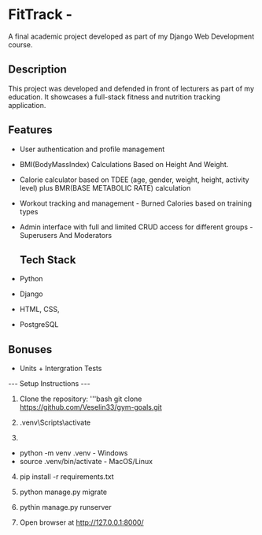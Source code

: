 # FitTrack - 

A final academic project developed as part of my Django Web Development course.

 ## Description

This project was developed and defended in front of lecturers as part of my education. It showcases a full-stack fitness and nutrition tracking application.

 ## Features

- User authentication and profile management

- BMI(BodyMassIndex) Calculations Based on Height And Weight.

- Calorie calculator based on TDEE (age, gender, weight, height, activity level) plus BMR(BASE METABOLIC RATE) calculation

- Workout tracking and management - Burned Calories based on training types

- Admin interface with full and limited CRUD access for different groups - Superusers And Moderators

  ## Tech Stack

- Python
- Django
- HTML, CSS,
- PostgreSQL
## Bonuses

- Units + Intergration Tests

--- Setup Instructions ---

   1. Clone the repository:
    '''bash
    git clone https://github.com/Veselin33/gym-goals.git

2. .venv\Scripts\activate

3.
- python -m venv .venv - Windows 
- source .venv/bin/activate - MacOS/Linux

4. pip install -r requirements.txt

5. python manage.py migrate

6. pythin manage.py runserver

7. Open browser at http://127.0.0.1:8000/

